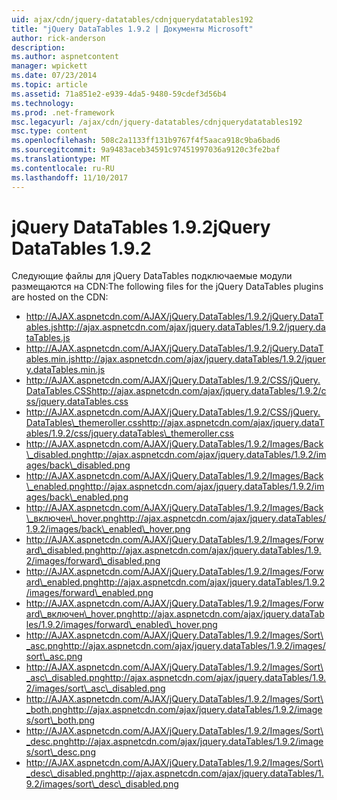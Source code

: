 ```yaml
---
uid: ajax/cdn/jquery-datatables/cdnjquerydatatables192
title: "jQuery DataTables 1.9.2 | Документы Microsoft"
author: rick-anderson
description: 
ms.author: aspnetcontent
manager: wpickett
ms.date: 07/23/2014
ms.topic: article
ms.assetid: 71a851e2-e939-4da5-9480-59cdef3d56b4
ms.technology: 
ms.prod: .net-framework
msc.legacyurl: /ajax/cdn/jquery-datatables/cdnjquerydatatables192
msc.type: content
ms.openlocfilehash: 508c2a1133ff131b9767f4f5aaca918c9ba6bad6
ms.sourcegitcommit: 9a9483aceb34591c97451997036a9120c3fe2baf
ms.translationtype: MT
ms.contentlocale: ru-RU
ms.lasthandoff: 11/10/2017
---
```

<a name="jquery-datatables-192"></a><span data-ttu-id="8ae0a-102">jQuery DataTables 1.9.2</span><span class="sxs-lookup"><span data-stu-id="8ae0a-102">jQuery DataTables 1.9.2</span></span>
====================
<span data-ttu-id="8ae0a-103">Следующие файлы для jQuery DataTables подключаемые модули размещаются на CDN:</span><span class="sxs-lookup"><span data-stu-id="8ae0a-103">The following files for the jQuery DataTables plugins are hosted on the CDN:</span></span>

- <span data-ttu-id="8ae0a-104">http://AJAX.aspnetcdn.com/AJAX/jQuery.DataTables/1.9.2/jQuery.DataTables.js</span><span class="sxs-lookup"><span data-stu-id="8ae0a-104">http://ajax.aspnetcdn.com/ajax/jquery.dataTables/1.9.2/jquery.dataTables.js</span></span>
- <span data-ttu-id="8ae0a-105">http://AJAX.aspnetcdn.com/AJAX/jQuery.DataTables/1.9.2/jQuery.DataTables.min.js</span><span class="sxs-lookup"><span data-stu-id="8ae0a-105">http://ajax.aspnetcdn.com/ajax/jquery.dataTables/1.9.2/jquery.dataTables.min.js</span></span>
- <span data-ttu-id="8ae0a-106">http://AJAX.aspnetcdn.com/AJAX/jQuery.DataTables/1.9.2/CSS/jQuery.DataTables.CSS</span><span class="sxs-lookup"><span data-stu-id="8ae0a-106">http://ajax.aspnetcdn.com/ajax/jquery.dataTables/1.9.2/css/jquery.dataTables.css</span></span>
- <span data-ttu-id="8ae0a-107">http://AJAX.aspnetcdn.com/AJAX/jQuery.DataTables/1.9.2/CSS/jQuery.DataTables\_themeroller.css</span><span class="sxs-lookup"><span data-stu-id="8ae0a-107">http://ajax.aspnetcdn.com/ajax/jquery.dataTables/1.9.2/css/jquery.dataTables\_themeroller.css</span></span>
- <span data-ttu-id="8ae0a-108">http://AJAX.aspnetcdn.com/AJAX/jQuery.DataTables/1.9.2/Images/Back\_disabled.png</span><span class="sxs-lookup"><span data-stu-id="8ae0a-108">http://ajax.aspnetcdn.com/ajax/jquery.dataTables/1.9.2/images/back\_disabled.png</span></span>
- <span data-ttu-id="8ae0a-109">http://AJAX.aspnetcdn.com/AJAX/jQuery.DataTables/1.9.2/Images/Back\_enabled.png</span><span class="sxs-lookup"><span data-stu-id="8ae0a-109">http://ajax.aspnetcdn.com/ajax/jquery.dataTables/1.9.2/images/back\_enabled.png</span></span>
- <span data-ttu-id="8ae0a-110">http://AJAX.aspnetcdn.com/AJAX/jQuery.DataTables/1.9.2/Images/Back\_включен\_hover.png</span><span class="sxs-lookup"><span data-stu-id="8ae0a-110">http://ajax.aspnetcdn.com/ajax/jquery.dataTables/1.9.2/images/back\_enabled\_hover.png</span></span>
- <span data-ttu-id="8ae0a-111">http://AJAX.aspnetcdn.com/AJAX/jQuery.DataTables/1.9.2/Images/Forward\_disabled.png</span><span class="sxs-lookup"><span data-stu-id="8ae0a-111">http://ajax.aspnetcdn.com/ajax/jquery.dataTables/1.9.2/images/forward\_disabled.png</span></span>
- <span data-ttu-id="8ae0a-112">http://AJAX.aspnetcdn.com/AJAX/jQuery.DataTables/1.9.2/Images/Forward\_enabled.png</span><span class="sxs-lookup"><span data-stu-id="8ae0a-112">http://ajax.aspnetcdn.com/ajax/jquery.dataTables/1.9.2/images/forward\_enabled.png</span></span>
- <span data-ttu-id="8ae0a-113">http://AJAX.aspnetcdn.com/AJAX/jQuery.DataTables/1.9.2/Images/Forward\_включен\_hover.png</span><span class="sxs-lookup"><span data-stu-id="8ae0a-113">http://ajax.aspnetcdn.com/ajax/jquery.dataTables/1.9.2/images/forward\_enabled\_hover.png</span></span>
- <span data-ttu-id="8ae0a-114">http://AJAX.aspnetcdn.com/AJAX/jQuery.DataTables/1.9.2/Images/Sort\_asc.png</span><span class="sxs-lookup"><span data-stu-id="8ae0a-114">http://ajax.aspnetcdn.com/ajax/jquery.dataTables/1.9.2/images/sort\_asc.png</span></span>
- <span data-ttu-id="8ae0a-115">http://AJAX.aspnetcdn.com/AJAX/jQuery.DataTables/1.9.2/Images/Sort\_asc\_disabled.png</span><span class="sxs-lookup"><span data-stu-id="8ae0a-115">http://ajax.aspnetcdn.com/ajax/jquery.dataTables/1.9.2/images/sort\_asc\_disabled.png</span></span>
- <span data-ttu-id="8ae0a-116">http://AJAX.aspnetcdn.com/AJAX/jQuery.DataTables/1.9.2/Images/Sort\_both.png</span><span class="sxs-lookup"><span data-stu-id="8ae0a-116">http://ajax.aspnetcdn.com/ajax/jquery.dataTables/1.9.2/images/sort\_both.png</span></span>
- <span data-ttu-id="8ae0a-117">http://AJAX.aspnetcdn.com/AJAX/jQuery.DataTables/1.9.2/Images/Sort\_desc.png</span><span class="sxs-lookup"><span data-stu-id="8ae0a-117">http://ajax.aspnetcdn.com/ajax/jquery.dataTables/1.9.2/images/sort\_desc.png</span></span>
- <span data-ttu-id="8ae0a-118">http://AJAX.aspnetcdn.com/AJAX/jQuery.DataTables/1.9.2/Images/Sort\_desc\_disabled.png</span><span class="sxs-lookup"><span data-stu-id="8ae0a-118">http://ajax.aspnetcdn.com/ajax/jquery.dataTables/1.9.2/images/sort\_desc\_disabled.png</span></span>
